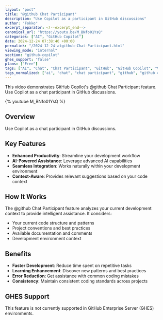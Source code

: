 ```yaml
---
layout: "post"
title: "@github Chat Participant"
description: "Use Copilot as a participant in GitHub discussions"
author: "Fokko"
excerpt_separator: <!--excerpt_end-->
canonical_url: "https://youtu.be/M_BNfo01YsQ"
categories: ["AI", "GitHub Copilot"]
date: 2024-12-24 07:38:40 +00:00
permalink: "/2024-12-24-atgithub-Chat-Participant.html"
viewing_mode: "internal"
section: "github-copilot"
ghes_support: "false"
plans: ["Free"]
tags: ["AI", "Chat", "Chat Participant", "GitHub", "GitHub Copilot", "Videos"]
tags_normalized: ["ai", "chat", "chat participant", "github", "github copilot", "videos"]
---
```


This video demonstrates GitHub Copilot's @github Chat Participant feature. Use Copilot as a chat participant in GitHub discussions.<!--excerpt_end-->

{% youtube M_BNfo01YsQ %}

## Overview

Use Copilot as a chat participant in GitHub discussions.

## Key Features

- **Enhanced Productivity**: Streamline your development workflow
- **AI-Powered Assistance**: Leverage advanced AI capabilities
- **Seamless Integration**: Works naturally within your development environment
- **Context-Aware**: Provides relevant suggestions based on your code context

## How It Works

The @github Chat Participant feature analyzes your current development context to provide intelligent assistance. It considers:

- Your current code structure and patterns
- Project conventions and best practices
- Available documentation and comments
- Development environment context

## Benefits

- **Faster Development**: Reduce time spent on repetitive tasks
- **Learning Enhancement**: Discover new patterns and best practices
- **Error Reduction**: Get assistance with common coding mistakes
- **Consistency**: Maintain consistent coding standards across projects

## GHES Support

This feature is not currently supported in GitHub Enterprise Server (GHES) environments.
